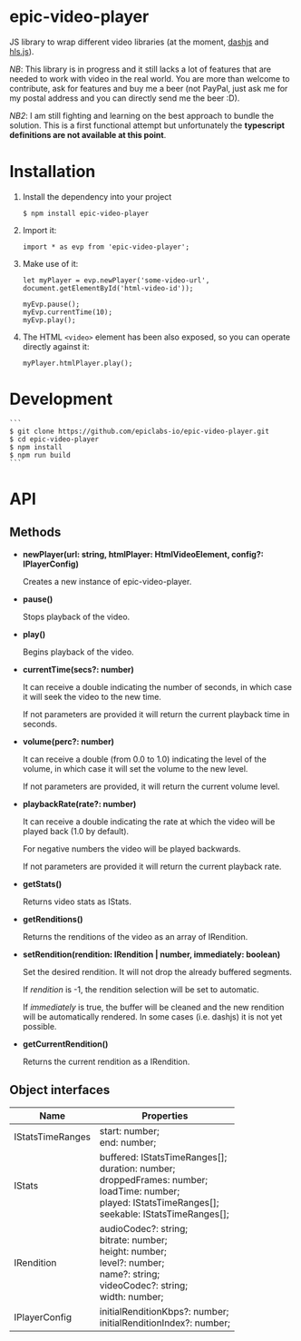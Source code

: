 # epic-video-player

JS library to wrap different video libraries (at the moment, [dashjs](https://github.com/Dash-Industry-Forum/dash.js) and [hls.js](https://github.com/video-dev/hls.js)).

*NB*: This library is in progress and it still lacks a lot of features that are needed to work with video in the real world. You are more than welcome to contribute, ask for features and buy me a beer (not PayPal, just ask me for my postal address and you can directly send me the beer :D).

*NB2*: I am still fighting and learning on the best approach to bundle the solution. This is a first functional attempt but unfortunately the **typescript definitions are not available at this point**.

# Installation

1. Install the dependency into your project
    ```
    $ npm install epic-video-player
    ```

2. Import it:
    ```
    import * as evp from 'epic-video-player';
    ```

3. Make use of it:
    ```
    let myPlayer = evp.newPlayer('some-video-url', document.getElementById('html-video-id'));

    myEvp.pause();
    myEvp.currentTime(10);
    myEvp.play();
    ```

4. The HTML ```<video>``` element has been also exposed, so you can operate directly against it:
    ```
    myPlayer.htmlPlayer.play();
    
    ```

# Development
    ```
    $ git clone https://github.com/epiclabs-io/epic-video-player.git
    $ cd epic-video-player
    $ npm install
    $ npm run build
    ```

# API

## Methods

- **newPlayer(url: string, htmlPlayer: HtmlVideoElement, config?: IPlayerConfig)**

  Creates a new instance of epic-video-player.
  
- **pause()**
  
  Stops playback of the video.

- **play()**
  
  Begins playback of the video.

- **currentTime(secs?: number)**

  It can receive a double indicating the number of seconds, in which case it will seek the video to the new time.
    
  If not parameters are provided it will return the current playback time in seconds.

- **volume(perc?: number)**

  It can receive a double (from 0.0 to 1.0) indicating the level of the volume, in which case it will set the volume to the new level.
    
  If not parameters are provided, it will return the current volume level.

- **playbackRate(rate?: number)**

  It can receive a double indicating the rate at which the video will be played back (1.0 by default).
    
  For negative numbers the video will be played backwards.
   
  If not parameters are provided it will return the current playback rate.
  
- **getStats()**

  Returns video stats as IStats.
  
- **getRenditions()**
  
  Returns the renditions of the video as an array of IRendition.

- **setRendition(rendition: IRendition | number, immediately: boolean)**

  Set the desired rendition. It will not drop the already buffered segments.
  
  If *rendition* is -1, the rendition selection will be set to automatic.
  
  If *immediately* is true, the buffer will be cleaned and the new rendition will be automatically rendered. In some cases (i.e. dashjs) it is not yet possible.

- **getCurrentRendition()**

  Returns the current rendition as a IRendition.
  
## Object interfaces

| Name              | Properties                                                                                                                                                        |
|-------------------|-------------------------------------------------------------------------------------------------------------------------------------------------------------------|
| IStatsTimeRanges  | start: number;<br>end: number;                                                                                                                                    |
| IStats            | buffered: IStatsTimeRanges[];<br>duration: number;<br>droppedFrames: number;<br>loadTime: number;<br>played: IStatsTimeRanges[];<br>seekable: IStatsTimeRanges[]; |
| IRendition        | audioCodec?: string;<br>bitrate: number;<br>height: number;<br>level?: number;<br>name?: string;<br>videoCodec?: string;<br>width: number;                        |
| IPlayerConfig     | initialRenditionKbps?: number;<br>initialRenditionIndex?: number; |

